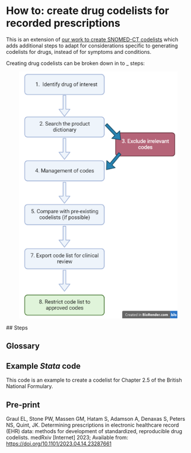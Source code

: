 # How to: create drug codelists for recorded prescriptions

This is an extension of [our work to create SNOMED-CT codelists](https://github.com/NHLI-Respiratory-Epi/SNOMED-CT-codelists/tree/main) which adds additional steps to adapt for considerations specific to generating codelists for drugs, instead of for symptoms and conditions.

Creating drug codelists can be broken down in to _ steps:
<p align="center">
	<img src="Flowchart for github.png" height="675"/>
</p>
## Steps

## Glossary 

## Example *Stata* code 
This code is an example to create a codelist for Chapter 2.5 of the British National Formulary.

## Pre-print
Graul EL, Stone PW, Massen GM, Hatam S, Adamson A, Denaxas S, Peters NS, Quint, JK. Determining prescriptions in electronic healthcare record (EHR) data: methods for development of standardized, reproducible drug codelists. medRxiv [Internet] 2023; Available from: https://doi.org/10.1101/2023.04.14.23287661
